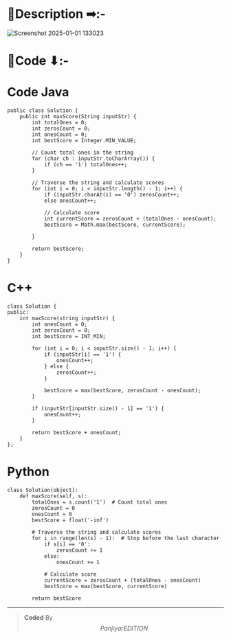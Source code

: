 # 📍Description ➡:-
<!-- Describe your first thoughts on how to solve this problem. -->
![Screenshot 2025-01-01 133023](https://github.com/user-attachments/assets/3827ef67-c9c2-400f-b0df-c23b669341a8)


# 📝Code ⬇:-

# Code Java
``` java[]
public class Solution {
    public int maxScore(String inputStr) {
        int totalOnes = 0;
        int zerosCount = 0;
        int onesCount = 0;
        int bestScore = Integer.MIN_VALUE;

        // Count total ones in the string
        for (char ch : inputStr.toCharArray()) {
            if (ch == '1') totalOnes++;
        }

        // Traverse the string and calculate scores
        for (int i = 0; i < inputStr.length() - 1; i++) {
            if (inputStr.charAt(i) == '0') zerosCount++;
            else onesCount++;

            // Calculate score
            int currentScore = zerosCount + (totalOnes - onesCount);
            bestScore = Math.max(bestScore, currentScore);

        }

        return bestScore;
    }
}
```

# C++
``` cpp[]
class Solution {
public:
    int maxScore(string inputStr) {
        int onesCount = 0;
        int zerosCount = 0;
        int bestScore = INT_MIN;

        for (int i = 0; i < inputStr.size() - 1; i++) {
            if (inputStr[i] == '1') {
                onesCount++;
            } else {
                zerosCount++;
            }
            
            bestScore = max(bestScore, zerosCount - onesCount);
        }
        
        if (inputStr[inputStr.size() - 1] == '1') {
            onesCount++;
        }
        
        return bestScore + onesCount;
    }
};
```

# Python
``` python[]
class Solution(object):
    def maxScore(self, s):
        totalOnes = s.count('1')  # Count total ones
        zerosCount = 0
        onesCount = 0
        bestScore = float('-inf')

        # Traverse the string and calculate scores
        for i in range(len(s) - 1):  # Stop before the last character
            if s[i] == '0':
                zerosCount += 1
            else:
                onesCount += 1

            # Calculate score
            currentScore = zerosCount + (totalOnes - onesCount)
            bestScore = max(bestScore, currentScore)

        return bestScore        
```

---

>    **Coded** By $$Panjiyar EDITION$$

               
